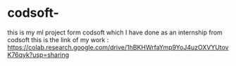# codsoft-
this is my ml project form codsoft which I have done as an internship from codsoft
this is the link of my work : https://colab.research.google.com/drive/1hBKHWrfaYmp9YoJ4uzOXVYUtovK76qyk?usp=sharing

